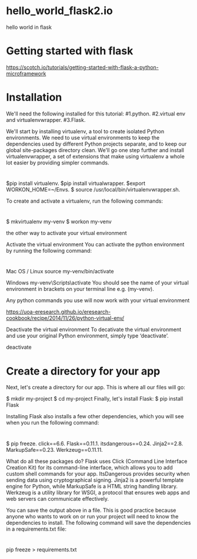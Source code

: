# hello_world_flask2.io
hello world in flask

# Getting started with flask
https://scotch.io/tutorials/getting-started-with-flask-a-python-microframework

# Installation
We'll need the following installed for this tutorial:
#1.python.
#2.virtual env and virtualenvwrapper.
#3.Flask.

We'll start by installing virtualenv, a tool to create isolated Python environments. We need to use virtual environments to keep the dependencies used by different Python projects separate, and to keep our global site-packages directory clean. We'll go one step further and install virtualenvwrapper, a set of extensions that make using virtualenv a whole lot easier by providing simpler commands.

#

$pip install virtualenv.
$pip install virtualwrapper.
$export WORKON_HOME=~/Envs.
$ source /usr/local/bin/virtualenvwrapper.sh.

To create and activate a virtualenv, run the following commands:
#

$ mkvirtualenv my-venv
$ workon my-venv

the other way to activate your virtual environment

Activate the virtual environment
You can activate the python environment by running the following command:
#

Mac OS / Linux
source my-venv/bin/activate

Windows
my-venv\Scripts\activate
You should see the name of your virtual environment in brackets on your terminal line e.g. (my-venv).

Any python commands you use will now work with your virtual environment

https://uoa-eresearch.github.io/eresearch-cookbook/recipe/2014/11/26/python-virtual-env/

Deactivate the virtual environment
To decativate the virtual environment and use your original Python environment, simply type ‘deactivate’.

deactivate

# Create a directory for your app
Next, let's create a directory for our app. This is where all our files will go:

$ mkdir my-project
$ cd my-project
Finally, let's install Flask:
$ pip install Flask

Installing Flask also installs a few other dependencies, which you will see when you run the following command:
#
$ pip freeze.
click==6.6.
Flask==0.11.1.
itsdangerous==0.24.
Jinja2==2.8.
MarkupSafe==0.23.
Werkzeug==0.11.11.

What do all these packages do? Flask uses Click (Command Line Interface Creation Kit) for its command-line interface, which allows you to add custom shell commands for your app. ItsDangerous provides security when sending data using cryptographical signing. Jinja2 is a powerful template engine for Python, while MarkupSafe is a HTML string handling library. Werkzeug is a utility library for WSGI, a protocol that ensures web apps and web servers can communicate effectively.

You can save the output above in a file. This is good practice because anyone who wants to work on or run your project will need to know the dependencies to install. The following command will save the dependencies in a requirements.txt file:
#
pip freeze > requirements.txt

